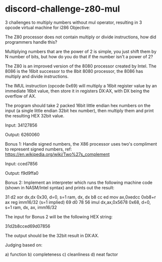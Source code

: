 # discord-challenge-z80-mul
3 challenges to multiply numbers without mul operator, resulting in 3 opcode virtual machine for i286
 Objective:

 The Z80 processor does not contain multiply or divide instructions, how did
 programmers handle this?

 Multiplying numbers that are the power of 2 is simple, you just shift them by
 N number of bits, but how do you do that if the number isn't a power of 2?

 The Z80 is an improved version of the 8080 processor created by Intel.  The
 8086 is the 16bit successor to the 8bit 8080 processor, the 8086 has multiply
 and divide instructions.

 The IMUL instruction (opcode 0x69) will multiply a 16bit register value by an
 immediate 16bit value, then store it in registers DX:AX, with DX being the
 overflow of AX.

 The program should take 2 packed 16bit little endian hex numbers on the input
 (a single little endian 32bit hex number), then multiply them and print the
 resulting HEX 32bit value.

 Input: 34127856

 Output: 6260060

 Bonus 1: Handle signed numbers, the X86 processor uses two's compliment to
 represent signed numbers, ref:
 https://en.wikipedia.org/wiki/Two%27s_complement

 Input: cced7856

 Output: f9d9ffa0

 Bonus 2: Implement an interpreter which runs the following machine code
 (shown in NASM/Intel syntax) and prints out the result:

 31 d2                	xor    dx,dx			0x30, d=0, s=1 ram, dx, dx
 b8 cc ed             	mov    ax,0xedcc		0xb8+r ax reg imm16/32 (s=1 implied)
 69 d0 78 56          	imul   dx,ax,0x5678		0x68, d=0, s=1 ram, dx, ax, imm16/32

 The input for Bonus 2 will be the following HEX string:

 31d2b8cced69d07856

 The output should be the 32bit result in DX:AX.

 Judging based on:

 a) function
 b) completeness
 c) cleanliness
 d) neat factor
